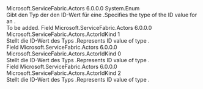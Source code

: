 <Type Name="ActorIdKind" FullName="Microsoft.ServiceFabric.Actors.ActorIdKind">
  <TypeSignature Language="C#" Value="public enum ActorIdKind" />
  <TypeSignature Language="ILAsm" Value=".class public auto ansi sealed ActorIdKind extends System.Enum" />
  <TypeSignature Language="DocId" Value="T:Microsoft.ServiceFabric.Actors.ActorIdKind" />
  <TypeSignature Language="VB.NET" Value="Public Enum ActorIdKind" />
  <TypeSignature Language="F#" Value="type ActorIdKind = " />
  <AssemblyInfo>
    <AssemblyName>Microsoft.ServiceFabric.Actors</AssemblyName>
    <AssemblyVersion>6.0.0.0</AssemblyVersion>
  </AssemblyInfo>
  <Base>
    <BaseTypeName>System.Enum</BaseTypeName>
  </Base>
  <Docs>
    <summary>
            <span data-ttu-id="b43f2-101">Gibt den Typ der den ID-Wert für eine <see cref="T:Microsoft.ServiceFabric.Actors.ActorId" />.</span><span class="sxs-lookup"><span data-stu-id="b43f2-101">Specifies the type of the ID value for an <see cref="T:Microsoft.ServiceFabric.Actors.ActorId" />.</span></span>
            </summary>
    <remarks>To be added.</remarks>
  </Docs>
  <Members>
    <Member MemberName="Guid">
      <MemberSignature Language="C#" Value="Guid" />
      <MemberSignature Language="ILAsm" Value=".field public static literal valuetype Microsoft.ServiceFabric.Actors.ActorIdKind Guid = int32(1)" />
      <MemberSignature Language="DocId" Value="F:Microsoft.ServiceFabric.Actors.ActorIdKind.Guid" />
      <MemberSignature Language="VB.NET" Value="Guid" />
      <MemberSignature Language="F#" Value="Guid = 1" Usage="Microsoft.ServiceFabric.Actors.ActorIdKind.Guid" />
      <MemberType>Field</MemberType>
      <AssemblyInfo>
        <AssemblyName>Microsoft.ServiceFabric.Actors</AssemblyName>
        <AssemblyVersion>6.0.0.0</AssemblyVersion>
      </AssemblyInfo>
      <ReturnValue>
        <ReturnType>Microsoft.ServiceFabric.Actors.ActorIdKind</ReturnType>
      </ReturnValue>
      <MemberValue>1</MemberValue>
      <Docs>
        <summary>
            <span data-ttu-id="b43f2-102">Stellt die ID-Wert des Typs <see cref="T:System.Guid" />.</span><span class="sxs-lookup"><span data-stu-id="b43f2-102">Represents ID value of type <see cref="T:System.Guid" />.</span></span>
            </summary>
      </Docs>
    </Member>
    <Member MemberName="Long">
      <MemberSignature Language="C#" Value="Long" />
      <MemberSignature Language="ILAsm" Value=".field public static literal valuetype Microsoft.ServiceFabric.Actors.ActorIdKind Long = int32(0)" />
      <MemberSignature Language="DocId" Value="F:Microsoft.ServiceFabric.Actors.ActorIdKind.Long" />
      <MemberSignature Language="VB.NET" Value="Long" />
      <MemberSignature Language="F#" Value="Long = 0" Usage="Microsoft.ServiceFabric.Actors.ActorIdKind.Long" />
      <MemberType>Field</MemberType>
      <AssemblyInfo>
        <AssemblyName>Microsoft.ServiceFabric.Actors</AssemblyName>
        <AssemblyVersion>6.0.0.0</AssemblyVersion>
      </AssemblyInfo>
      <ReturnValue>
        <ReturnType>Microsoft.ServiceFabric.Actors.ActorIdKind</ReturnType>
      </ReturnValue>
      <MemberValue>0</MemberValue>
      <Docs>
        <summary>
            <span data-ttu-id="b43f2-103">Stellt die ID-Wert des Typs <see cref="T:System.Int64" />.</span><span class="sxs-lookup"><span data-stu-id="b43f2-103">Represents ID value of type <see cref="T:System.Int64" />.</span></span>
            </summary>
      </Docs>
    </Member>
    <Member MemberName="String">
      <MemberSignature Language="C#" Value="String" />
      <MemberSignature Language="ILAsm" Value=".field public static literal valuetype Microsoft.ServiceFabric.Actors.ActorIdKind String = int32(2)" />
      <MemberSignature Language="DocId" Value="F:Microsoft.ServiceFabric.Actors.ActorIdKind.String" />
      <MemberSignature Language="VB.NET" Value="String" />
      <MemberSignature Language="F#" Value="String = 2" Usage="Microsoft.ServiceFabric.Actors.ActorIdKind.String" />
      <MemberType>Field</MemberType>
      <AssemblyInfo>
        <AssemblyName>Microsoft.ServiceFabric.Actors</AssemblyName>
        <AssemblyVersion>6.0.0.0</AssemblyVersion>
      </AssemblyInfo>
      <ReturnValue>
        <ReturnType>Microsoft.ServiceFabric.Actors.ActorIdKind</ReturnType>
      </ReturnValue>
      <MemberValue>2</MemberValue>
      <Docs>
        <summary>
            <span data-ttu-id="b43f2-104">Stellt die ID-Wert des Typs <see cref="T:System.String" />.</span><span class="sxs-lookup"><span data-stu-id="b43f2-104">Represents ID value of type <see cref="T:System.String" />.</span></span>
            </summary>
      </Docs>
    </Member>
  </Members>
</Type>
